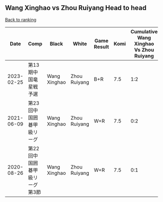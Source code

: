 ## Wang Xinghao vs Zhou Ruiyang Head to head

[Back to ranking](../../index.md)




| **Date** | **Comp** | **Black** | **White** | **Game Result** | **Komi** | **Cumulative Wang Xinghao Vs Zhou Ruiyang** | **Wang Xinghao Streak** | **Zhou Ruiyang Streak** | 
| --- | --- | --- | --- | --- | --- | --- | --- | --- |
| 2023-02-25 | 第13期中国竜星戦予選 | Wang Xinghao | Zhou Ruiyang | B+R | 7.5 | 1:2 | 1 | 0 | 
| 2021-06-09 | 第23回中国囲碁甲級リーグ | Wang Xinghao | Zhou Ruiyang | W+R | 7.5 | 0:2 | 0 | 2 | 
| 2020-08-26 | 第22回中国囲碁甲級リーグ第3節 | Wang Xinghao | Zhou Ruiyang | W+R | 7.5 | 0:1 | 0 | 1 |




